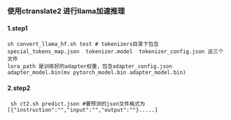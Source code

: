 ### 使用ctranslate2 进行llama加速推理
#### 1.step1 
    sh convert_llama_hf.sh test # tokenizers目录下包含 special_tokens_map.json  tokenizer.model  tokenizer_config.json 这三个文件
    lora_path 是训练好的adapter权重，包含adapter_config.json adapter_model.bin(mv pytorch_model.bin adapter_model.bin)
#### 2.step2
     sh ct2.sh predict.json #要预测的json文件格式为[{"instruction":"","input":"","output":""}.....]
